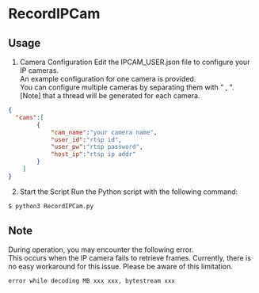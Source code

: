 # RecordIPCam
## Usage
1. Camera Configuration
Edit the IPCAM_USER.json file to configure your IP cameras.  
An example configuration for one camera is provided.  
You can configure multiple cameras by separating them with " , ".   
[Note] that a thread will be generated for each camera.  
``` json
{
  "cams":[
        {
            "cam_name":"your camera name",
            "user_id":"rtsp id",
            "user_pw":"rtsp password",
            "host_ip":"rtsp ip addr"
        }
    ]
}
```
2. Start the Script
Run the Python script with the following command:
``` bash
$ python3 RecordIPCam.py
```

## Note
During operation, you may encounter the following error.  
This occurs when the IP camera fails to retrieve frames. Currently, there is no easy workaround for this issue. Please be aware of this limitation.
``` bash
error while decoding MB xxx xxx, bytestream xxx
```